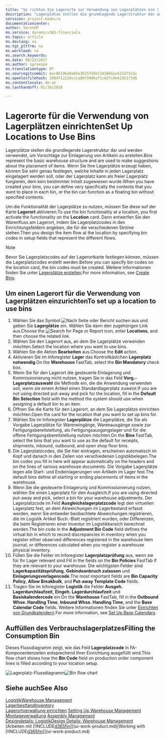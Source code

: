 ```yaml
---
title: "So richten Sie Lagerorte zur Verwendung von Lagerplätzen ein | Microsoft Docs"
description: "Lagerplätze stellen die grundlegende Lagerstruktur dar und werden verwendet, um Vorschläge zur Einlagerung von Artikeln zu erstellen. Wenn Sie Ihre Lagerplätze erzeugt haben, können Sie sehr genau festlegen, welche Inhalte in jeden Lagerplatz eingelagert werden soll, oder der Lagerplatz kann als freier Lagerplatz fungieren, dem kein bestimmter Inhalt zugewiesen wurde."
services: project-madeira
documentationcenter: 
author: SorenGP
ms.service: dynamics365-financials
ms.topic: article
ms.devlang: na
ms.tgt_pltfrm: na
ms.workload: na
ms.search.keywords: 
ms.date: 09/23/2017
ms.author: sgroespe
ms.translationtype: HT
ms.sourcegitcommit: bec0619be0a65e3625759e13d2866ac615d7513c
ms.openlocfilehash: 2d84f1222dccca86f5906af1c82fc0e6192173d6
ms.contentlocale: de-at
ms.lasthandoff: 01/30/2018

---
```

# <a name="set-up-locations-to-use-bins"></a><span data-ttu-id="2b156-104">Lagerorte für die Verwendung von Lagerplätzen einrichten</span><span class="sxs-lookup"><span data-stu-id="2b156-104">Set Up Locations to Use Bins</span></span>
<span data-ttu-id="2b156-105">Lagerplätze stellen die grundlegende Lagerstruktur dar und werden verwendet, um Vorschläge zur Einlagerung von Artikeln zu erstellen.</span><span class="sxs-lookup"><span data-stu-id="2b156-105">Bins represent the basic warehouse structure and are used to make suggestions about the placement of items.</span></span> <span data-ttu-id="2b156-106">Wenn Sie Ihre Lagerplätze erzeugt haben, können Sie sehr genau festlegen, welche Inhalte in jeden Lagerplatz eingelagert werden soll, oder der Lagerplatz kann als freier Lagerplatz fungieren, dem kein bestimmter Inhalt zugewiesen wurde.</span><span class="sxs-lookup"><span data-stu-id="2b156-106">When you have created your bins, you can define very specifically the contents that you want to place in each bin, or the bin can function as a floating bin without specified contents.</span></span>  

<span data-ttu-id="2b156-107">Um die Funktionalität der Lagerplätze zu nutzen, müssen Sie diese auf der Karte **Lagerort** aktivieren.</span><span class="sxs-lookup"><span data-stu-id="2b156-107">To use the bin functionality at a location, you first activate the functionality on the **Location** card.</span></span> <span data-ttu-id="2b156-108">Dann entwerfen Sie den Warenfluss am Lagerort, indem Sie Lagerplatzcodes in den Einrichtungsfeldern angeben, die für die verschiedenen Ströme stehen.</span><span class="sxs-lookup"><span data-stu-id="2b156-108">Then you design the item flow at the location by specifying bin codes in setup fields that represent the different flows.</span></span>  

> [!NOTE]  
>  <span data-ttu-id="2b156-109">Bevor Sie Lagerplatzcodes auf der Lagerortkarte festlegen können, müssen die Lagerplatzcodes erstellt werden.</span><span class="sxs-lookup"><span data-stu-id="2b156-109">Before you can specify bin codes on the location card, the bin codes must be created.</span></span> <span data-ttu-id="2b156-110">Weitere Informationen finden Sie unter  [Lagerplätze erstellen](warehouse-how-to-create-individual-bins.md).</span><span class="sxs-lookup"><span data-stu-id="2b156-110">For more information, see [Create Bins](warehouse-how-to-create-individual-bins.md).</span></span>  

## <a name="to-set-up-a-location-to-use-bins"></a><span data-ttu-id="2b156-111">Um einen Lagerort für die Verwendung von Lagerplätzen einzurichten</span><span class="sxs-lookup"><span data-stu-id="2b156-111">To set up a location to use bins</span></span>  
1.  <span data-ttu-id="2b156-112">Wählen Sie das Symbol ![Nach Seite oder Bericht suchen](media/ui-search/search_small.png "Nach Seite oder Bericht suchen") aus und geben Sie **Lagerplätze** ein. Wählen Sie dann den zugehörigen Link aus.</span><span class="sxs-lookup"><span data-stu-id="2b156-112">Choose the ![Search for Page or Report](media/ui-search/search_small.png "Search for Page or Report icon") icon, enter **Locations**, and then choose the related link.</span></span>  
2.  <span data-ttu-id="2b156-113">Wählen Sie den Lagerort aus, an dem Sie Lagerplätze verwenden möchten.</span><span class="sxs-lookup"><span data-stu-id="2b156-113">Select the location where you want to use bins.</span></span>  
3.  <span data-ttu-id="2b156-114">Wählen Sie die Aktion **Bearbeiten** aus.</span><span class="sxs-lookup"><span data-stu-id="2b156-114">Choose the **Edit** action.</span></span>  
4.  <span data-ttu-id="2b156-115">Aktivieren Sie im Inforegister **Lager** das Kontrollkästchen **Lagerplatz notwendig**.</span><span class="sxs-lookup"><span data-stu-id="2b156-115">On the **Warehouse** FastTab, select the **Bin Mandatory** check box.</span></span>  
5.  <span data-ttu-id="2b156-116">Wenn Sie für den Lagerort die gesteuerte Einlagerung und Kommissionierung nicht nutzen, tragen Sie in das Feld **Vorg.-Lagerplatzauswahl** die Methode ein, die die Anwendung verwenden soll, wenn sie einem Artikel einen Standardlagerplatz zuweist.</span><span class="sxs-lookup"><span data-stu-id="2b156-116">If you are not using directed put-away and pick for the location, fill in the **Default Bin Selection** field with the method the system should use when assigning a default bin to an item.</span></span>  
6.  <span data-ttu-id="2b156-117">Öffnen Sie  die Karte für den Lagerort, an dem Sie Lagerplätze einrichten möchten.</span><span class="sxs-lookup"><span data-stu-id="2b156-117">Open the card for the location that you want to set up bins for.</span></span>
7.  <span data-ttu-id="2b156-118">Wählen Sie im Inforegister **Lagerplätze** die Lagerplätze, die Sie als Vorgabe Lagerplätze für Wareneingänge, Warenausgänge sowie zur Fertigungsbereitstellung, als Fertigungsausgangslager und für die offene Fertigungsbereitstellung nutzen möchten.</span><span class="sxs-lookup"><span data-stu-id="2b156-118">On the **Bins** FastTab, select the bins that you want to use as the default for receipts, shipments, inbound, outbound, and open shop floor bins.</span></span>  
8.  <span data-ttu-id="2b156-119">Die Lagerplatzcodes, die Sie hier eintragen, erscheinen automatisch im Kopf und danach in den Zeilen von verschiedenen Logistikbelegen.</span><span class="sxs-lookup"><span data-stu-id="2b156-119">The bin codes you fill in here will appear automatically on the headers and on the lines of various warehouse documents.</span></span> <span data-ttu-id="2b156-120">Die Vorgabe Lagerplätze legen alle Start- und Endeinlagerungen von Artikeln im Lager fest.</span><span class="sxs-lookup"><span data-stu-id="2b156-120">The default bins define all starting or ending placements of items in the warehouse.</span></span>  
9.  <span data-ttu-id="2b156-121">Wenn Sie die gesteuerte Einlagerung und Kommissionierung nutzen, wählen Sie einen Lagerplatz für den Ausgleich.</span><span class="sxs-lookup"><span data-stu-id="2b156-121">If you are using directed put-away and pick, select a bin for your warehouse adjustments.</span></span> <span data-ttu-id="2b156-122">Der Lagerplatzcode im Feld **Ausgleichslagerplatzcode** legt den virtuellen Lagerplatz fest, an dem Abweichungen im Lagerbestand erfasst werden, wenn Sie entweder beobachtete Abweichungen registrieren, die im Logistik Artikel Buch.-Blatt registriert wurden, oder Differenzen, die beim Registrieren einer Inventur im Logistikbereich berechnet werden.</span><span class="sxs-lookup"><span data-stu-id="2b156-122">The bin code in the **Adjustment Bin Code** field defines the virtual bin in which to record discrepancies in inventory when you register either observed differences registered in the warehouse item journal, or differences calculated when you register a warehouse physical inventory.</span></span>  
10. <span data-ttu-id="2b156-123">Füllen Sie die Felder im Inforegister **Lagerplatzprüfung** aus, wenn sie für Ihr Lager relevant sind.</span><span class="sxs-lookup"><span data-stu-id="2b156-123">Fill in the fields on the **Bin Policies** FastTab if they are relevant to your warehouse.</span></span> <span data-ttu-id="2b156-124">Die wichtigsten Felder sind **Lagerkapazitätsprüfung**, **Gebindeanbruch zulassen** und **Einlagerungsvorlagencode**.</span><span class="sxs-lookup"><span data-stu-id="2b156-124">The most important fields are **Bin Capacity Policy**, **Allow Breakbulk**, and **Put-away Template Code** fields.</span></span>  
11. <span data-ttu-id="2b156-125">Tragen Sie im Inforegister **Logistik** die Felder **Ausgeh. Lagerdurchlaufzeit**, **Eingeh. Lagerdurchlaufzeit** und **Basiskalendercode** ein.</span><span class="sxs-lookup"><span data-stu-id="2b156-125">On the **Warehouse** FastTab, fill in the **Outbound Whse. Handling Time**, **Inbound Whse. Handling Time**, and the **Base Calendar Code** fields.</span></span> <span data-ttu-id="2b156-126">Weitere Informationen finden Sie unter [Einrichten von Grundkalendern](across-how-to-assign-base-calendars.md).</span><span class="sxs-lookup"><span data-stu-id="2b156-126">For more information, see [Set Up Base Calendars](across-how-to-assign-base-calendars.md).</span></span>

## <a name="filling-the-consumption-bin"></a><span data-ttu-id="2b156-127">Auffüllen des Verbrauchslagerplatzes</span><span class="sxs-lookup"><span data-stu-id="2b156-127">Filling the Consumption Bin</span></span>
<span data-ttu-id="2b156-128">Dieses Flussdiagramm zeigt, wie das Feld **Lagerplatzcode** in FA-Komponentenzeilen entsprechend Ihrer Einrichtung ausgefüllt wird.</span><span class="sxs-lookup"><span data-stu-id="2b156-128">This flow chart shows how the **Bin Code** field on production order component lines is filled according to your location setup.</span></span>

<span data-ttu-id="2b156-129">![Lagerplatz-Flussdiagramm](media/binflow.png "Lagerfluss")</span><span class="sxs-lookup"><span data-stu-id="2b156-129">![Bin flow chart](media/binflow.png "BinFlow")</span></span>  

## <a name="see-also"></a><span data-ttu-id="2b156-130">Siehe auch</span><span class="sxs-lookup"><span data-stu-id="2b156-130">See Also</span></span>
[<span data-ttu-id="2b156-131">Logistik</span><span class="sxs-lookup"><span data-stu-id="2b156-131">Warehouse Management</span></span>](warehouse-manage-warehouse.md)  
[<span data-ttu-id="2b156-132">Lagerbesttand</span><span class="sxs-lookup"><span data-stu-id="2b156-132">Inventory</span></span>](inventory-manage-inventory.md)  
<span data-ttu-id="2b156-133">[Lagerortverwaltung einrichten](warehouse-setup-warehouse.md)   </span><span class="sxs-lookup"><span data-stu-id="2b156-133">[Setting Up Warehouse Management](warehouse-setup-warehouse.md)   </span></span>  
<span data-ttu-id="2b156-134">[Montageverwaltung](assembly-assemble-items.md)  </span><span class="sxs-lookup"><span data-stu-id="2b156-134">[Assembly Management](assembly-assemble-items.md)  </span></span>  
[<span data-ttu-id="2b156-135">Designdetails: Logistik</span><span class="sxs-lookup"><span data-stu-id="2b156-135">Design Details: Warehouse Management</span></span>](design-details-warehouse-management.md)  
<span data-ttu-id="2b156-136">[Arbeiten mit [!INCLUDE[d365fin](includes/d365fin_md.md)]](ui-work-product.md)</span><span class="sxs-lookup"><span data-stu-id="2b156-136">[Working with [!INCLUDE[d365fin](includes/d365fin_md.md)]](ui-work-product.md)</span></span>


